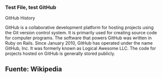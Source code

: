 ### Test File, test GitHub

GitHub History

GitHub is a collaborative development platform for hosting projects using the Git version control system. It is primarily used for creating source code for computer programs. The software that powers GitHub was written in Ruby on Rails. Since January 2010, GitHub has operated under the name GitHub, Inc. It was formerly known as Logical Awesome LLC. The code for projects hosted on GitHub is generally stored publicly.

## Fuente: Wikipedia
